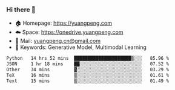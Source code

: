 ### Hi there 👋

- 🏠 Homepage: https://yuangpeng.com
- ☁️ Space: https://onedrive.yuangpeng.com
- 📧 Mail: yuangpeng.cn@gmail.com
- 🌅 Keywords: Generative Model, Multimodal Learning

<!--
**yuangpeng/yuangpeng** is a ✨ _special_ ✨ repository because its `README.md` (this file) appears on your GitHub profile.

Here are some ideas to get you started:

- 🔭 I’m currently working on ...
- 🌱 I’m currently learning ...
- 👯 I’m looking to collaborate on ...
- 🤔 I’m looking for help with ...
- 💬 Ask me about ...
- 📫 How to reach me: ...
- 😄 Pronouns: ...
- ⚡ Fun fact: ...
-->

<!--START_SECTION:waka-->

```txt
Python   14 hrs 52 mins  █████████████████████▒░░░   85.96 %
JSON     1 hr 18 mins    ██░░░░░░░░░░░░░░░░░░░░░░░   07.52 %
Other    34 mins         ▓░░░░░░░░░░░░░░░░░░░░░░░░   03.29 %
TeX      16 mins         ▒░░░░░░░░░░░░░░░░░░░░░░░░   01.61 %
Text     15 mins         ▒░░░░░░░░░░░░░░░░░░░░░░░░   01.49 %
```

<!--END_SECTION:waka-->

